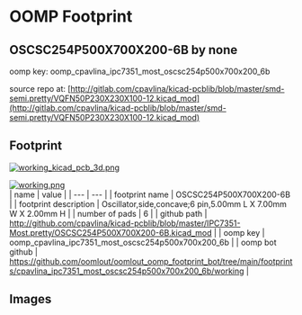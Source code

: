 # OOMP Footprint  
## OSCSC254P500X700X200-6B  by none  
  
oomp key: oomp_cpavlina_ipc7351_most_oscsc254p500x700x200_6b  
  
source repo at: [http://gitlab.com/cpavlina/kicad-pcblib/blob/master/smd-semi.pretty/VQFN50P230X230X100-12.kicad_mod](http://gitlab.com/cpavlina/kicad-pcblib/blob/master/smd-semi.pretty/VQFN50P230X230X100-12.kicad_mod)  
## Footprint  
  
[![working_kicad_pcb_3d.png](working_kicad_pcb_3d_600.png)](working_kicad_pcb_3d.png)  
  
[![working.png](working_600.png)](working.png)  
| name | value | 
| --- | --- | 
| footprint name | OSCSC254P500X700X200-6B | 
| footprint description | Oscillator,side,concave;6 pin,5.00mm L X 7.00mm W X 2.00mm H | 
| number of pads | 6 | 
| github path | http://github.com/cpavlina/kicad-pcblib/blob/master/IPC7351-Most.pretty/OSCSC254P500X700X200-6B.kicad_mod | 
| oomp key | oomp_cpavlina_ipc7351_most_oscsc254p500x700x200_6b | 
| oomp bot github | https://github.com/oomlout/oomlout_oomp_footprint_bot/tree/main/footprints/cpavlina_ipc7351_most_oscsc254p500x700x200_6b/working | 
## Images  
